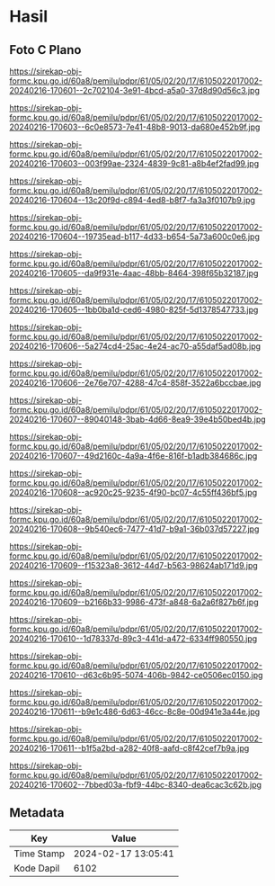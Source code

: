 # Hasil

## Foto C Plano

https://sirekap-obj-formc.kpu.go.id/60a8/pemilu/pdpr/61/05/02/20/17/6105022017002-20240216-170601--2c702104-3e91-4bcd-a5a0-37d8d90d56c3.jpg

https://sirekap-obj-formc.kpu.go.id/60a8/pemilu/pdpr/61/05/02/20/17/6105022017002-20240216-170603--6c0e8573-7e41-48b8-9013-da680e452b9f.jpg

https://sirekap-obj-formc.kpu.go.id/60a8/pemilu/pdpr/61/05/02/20/17/6105022017002-20240216-170603--003f99ae-2324-4839-9c81-a8b4ef2fad99.jpg

https://sirekap-obj-formc.kpu.go.id/60a8/pemilu/pdpr/61/05/02/20/17/6105022017002-20240216-170604--13c20f9d-c894-4ed8-b8f7-fa3a3f0107b9.jpg

https://sirekap-obj-formc.kpu.go.id/60a8/pemilu/pdpr/61/05/02/20/17/6105022017002-20240216-170604--19735ead-b117-4d33-b654-5a73a600c0e6.jpg

https://sirekap-obj-formc.kpu.go.id/60a8/pemilu/pdpr/61/05/02/20/17/6105022017002-20240216-170605--da9f931e-4aac-48bb-8464-398f65b32187.jpg

https://sirekap-obj-formc.kpu.go.id/60a8/pemilu/pdpr/61/05/02/20/17/6105022017002-20240216-170605--1bb0ba1d-ced6-4980-825f-5d1378547733.jpg

https://sirekap-obj-formc.kpu.go.id/60a8/pemilu/pdpr/61/05/02/20/17/6105022017002-20240216-170606--5a274cd4-25ac-4e24-ac70-a55daf5ad08b.jpg

https://sirekap-obj-formc.kpu.go.id/60a8/pemilu/pdpr/61/05/02/20/17/6105022017002-20240216-170606--2e76e707-4288-47c4-858f-3522a6bccbae.jpg

https://sirekap-obj-formc.kpu.go.id/60a8/pemilu/pdpr/61/05/02/20/17/6105022017002-20240216-170607--89040148-3bab-4d66-8ea9-39e4b50bed4b.jpg

https://sirekap-obj-formc.kpu.go.id/60a8/pemilu/pdpr/61/05/02/20/17/6105022017002-20240216-170607--49d2160c-4a9a-4f6e-816f-b1adb384686c.jpg

https://sirekap-obj-formc.kpu.go.id/60a8/pemilu/pdpr/61/05/02/20/17/6105022017002-20240216-170608--ac920c25-9235-4f90-bc07-4c55ff436bf5.jpg

https://sirekap-obj-formc.kpu.go.id/60a8/pemilu/pdpr/61/05/02/20/17/6105022017002-20240216-170608--9b540ec6-7477-41d7-b9a1-36b037d57227.jpg

https://sirekap-obj-formc.kpu.go.id/60a8/pemilu/pdpr/61/05/02/20/17/6105022017002-20240216-170609--f15323a8-3612-44d7-b563-98624ab171d9.jpg

https://sirekap-obj-formc.kpu.go.id/60a8/pemilu/pdpr/61/05/02/20/17/6105022017002-20240216-170609--b2166b33-9986-473f-a848-6a2a6f827b6f.jpg

https://sirekap-obj-formc.kpu.go.id/60a8/pemilu/pdpr/61/05/02/20/17/6105022017002-20240216-170610--1d78337d-89c3-441d-a472-6334ff980550.jpg

https://sirekap-obj-formc.kpu.go.id/60a8/pemilu/pdpr/61/05/02/20/17/6105022017002-20240216-170610--d63c6b95-5074-406b-9842-ce0506ec0150.jpg

https://sirekap-obj-formc.kpu.go.id/60a8/pemilu/pdpr/61/05/02/20/17/6105022017002-20240216-170611--b9e1c486-6d63-46cc-8c8e-00d941e3a44e.jpg

https://sirekap-obj-formc.kpu.go.id/60a8/pemilu/pdpr/61/05/02/20/17/6105022017002-20240216-170611--b1f5a2bd-a282-40f8-aafd-c8f42cef7b9a.jpg

https://sirekap-obj-formc.kpu.go.id/60a8/pemilu/pdpr/61/05/02/20/17/6105022017002-20240216-170602--7bbed03a-fbf9-44bc-8340-dea6cac3c62b.jpg


## Metadata

| Key        | Value               |
| ---------- | ------------------- |
| Time Stamp | 2024-02-17 13:05:41 |
| Kode Dapil | 6102                |



